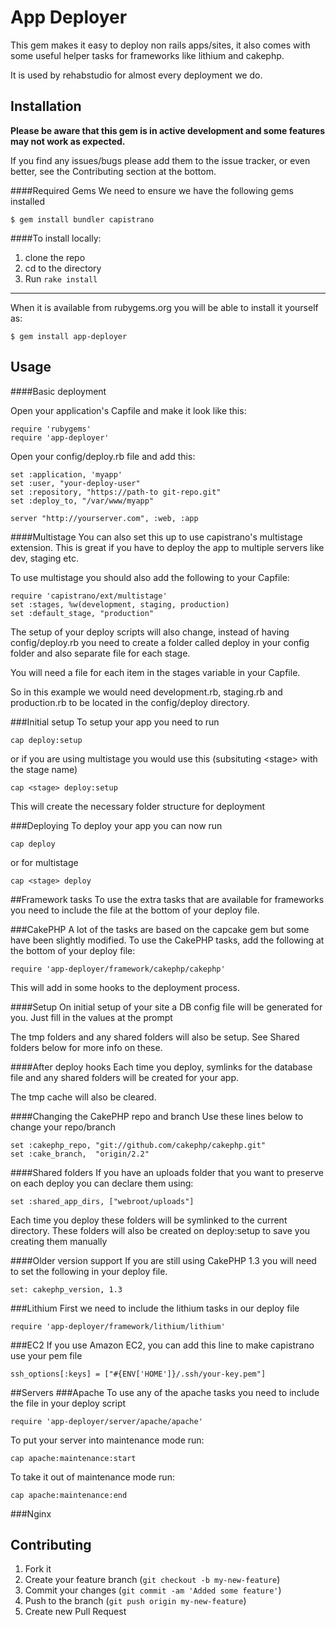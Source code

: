 # App Deployer

This gem makes it easy to deploy non rails apps/sites, it also comes with some useful helper tasks for frameworks like lithium and cakephp.

It is used by rehabstudio for almost every deployment we do.

## Installation
**Please be aware that this gem is in active development and some features may not work as expected.**

If you find any issues/bugs please add them to the issue tracker, or even better, see the Contributing section at the bottom.

####Required Gems
We need to ensure we have the following gems installed

    $ gem install bundler capistrano


####To install locally:

1. clone the repo
2. cd to the directory
3. Run `rake install`

---

When it is available from rubygems.org you will be able to install it yourself as:

    $ gem install app-deployer

## Usage

####Basic deployment

Open your application's Capfile and make it look like this:

    require 'rubygems'
    require 'app-deployer'
    
Open your config/deploy.rb file and add this:

    set :application, 'myapp'
    set :user, "your-deploy-user"
    set :repository, "https://path-to git-repo.git"
    set :deploy_to, "/var/www/myapp"

    server "http://yourserver.com", :web, :app


####Multistage
You can also set this up to use capistrano's multistage extension. This is great if you have to deploy the app to multiple servers like dev, staging etc.

To use multistage you should also add the following to your Capfile:

    require 'capistrano/ext/multistage' 
    set :stages, %w(development, staging, production)
    set :default_stage, "production"
    
The setup of your deploy scripts will also change, instead of having config/deploy.rb you need to create a folder called deploy in your config folder and also separate file for each stage. 

You will need a file for each item in the stages variable in your Capfile.

So in this example we would need development.rb, staging.rb and production.rb to be located in the config/deploy directory.


###Initial setup
To setup your app you need to run 

    cap deploy:setup
    
or if you are using multistage you would use this (subsituting &lt;stage&gt; with the stage name)

    cap <stage> deploy:setup
    
This will create the necessary folder structure for deployment

###Deploying
To deploy your app you can now run

    cap deploy

or for multistage

    cap <stage> deploy
  

##Framework tasks
To use the extra tasks that are available for frameworks you need to include the file at the bottom of your deploy file.


###CakePHP
A lot of the tasks are based on the capcake gem but some have been slightly modified.
To use the CakePHP tasks, add the following at the bottom of your deploy file:
    
    require 'app-deployer/framework/cakephp/cakephp'

This will add in some hooks to the deployment process.

####Setup
On initial setup of your site a DB config file will be generated for you. Just fill in the values at the prompt

The tmp folders and any shared folders will also be setup. See Shared folders below for more info on these.


####After deploy hooks
Each time you deploy, symlinks for the database file and any shared folders will be created for your app.

The tmp cache will also be cleared.

####Changing the CakePHP repo and branch
Use these lines below to change your repo/branch
    
    set :cakephp_repo, "git://github.com/cakephp/cakephp.git"
    set :cake_branch,  "origin/2.2"


####Shared folders
If you have an uploads folder that you want to preserve on each deploy you can declare them using:

    set :shared_app_dirs, ["webroot/uploads"]
    
Each time you deploy these folders will be symlinked to the current directory. 
These folders will also be created on deploy:setup to save you creating them manually

####Older version support
If you are still using CakePHP 1.3 you will need to set the following in your deploy file.
    
    set: cakephp_version, 1.3 

###Lithium
First we need to include the lithium tasks in our deploy file

    require 'app-deployer/framework/lithium/lithium'
    
    
###EC2
If you use Amazon EC2, you can add this line to make capistrano use your pem file

    ssh_options[:keys] = ["#{ENV['HOME']}/.ssh/your-key.pem"]
    

##Servers
###Apache
To use any of the apache tasks you need to include the file in your deploy script

    require 'app-deployer/server/apache/apache'

To put your server into maintenance mode run:

    cap apache:maintenance:start

To take it out of maintenance mode run:

    cap apache:maintenance:end

###Nginx

## Contributing

1. Fork it
2. Create your feature branch (`git checkout -b my-new-feature`)
3. Commit your changes (`git commit -am 'Added some feature'`)
4. Push to the branch (`git push origin my-new-feature`)
5. Create new Pull Request
